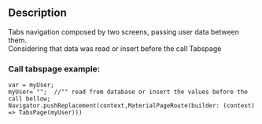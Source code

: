 ## Description
Tabs navigation composed by two screens, passing user data between them.<br/>
Considering that data was read or insert before the call Tabspage <br/>

### Call tabspage example:<br/>
```
var = myUser;
myUser= "";  //"" read from database or insert the values before the call bellow;
Navigator.pushReplacement(context,MaterialPageRoute(builder: (context) => TabsPage(myUser)))

```




